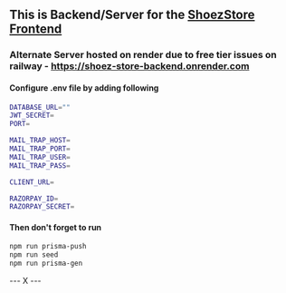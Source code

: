 ## This is Backend/Server for the [ShoezStore Frontend](https://github.com/Thisisaarush/ShoezStore)

### Alternate Server hosted on render due to free tier issues on railway - https://shoez-store-backend.onrender.com
#### Configure .env file by adding following

```sh
DATABASE_URL=""
JWT_SECRET=
PORT=

MAIL_TRAP_HOST=
MAIL_TRAP_PORT=
MAIL_TRAP_USER=
MAIL_TRAP_PASS=

CLIENT_URL=

RAZORPAY_ID=
RAZORPAY_SECRET=
```

#### Then don't forget to run 

```sh
npm run prisma-push
npm run seed
npm run prisma-gen
```

--- X ---
